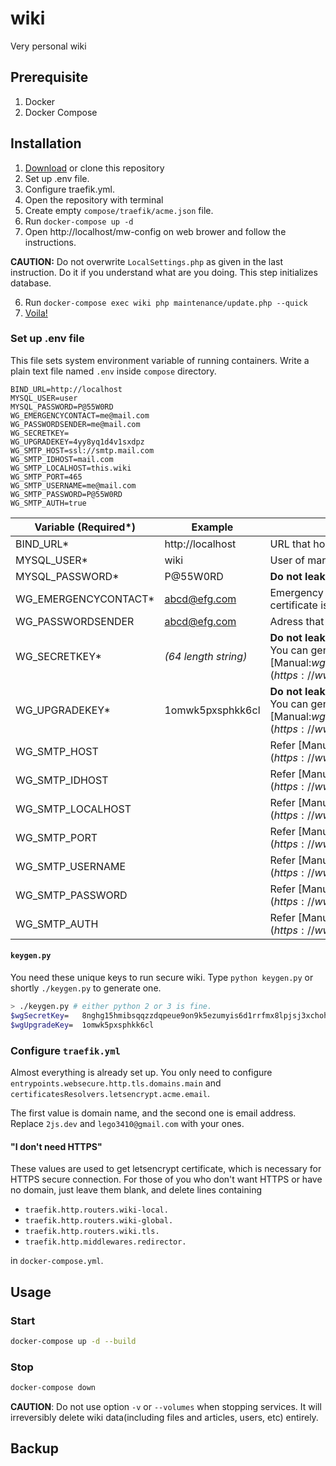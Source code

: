 # wiki

Very personal wiki

## Prerequisite

1. Docker
2. Docker Compose

## Installation

1. [Download](https://github.com/2JS/wiki/archive/master.zip) or clone this repository
2. Set up .env file.
3. Configure traefik.yml.
4. Open the repository with terminal
5. Create empty `compose/traefik/acme.json` file.
6. Run `docker-compose up -d`
7. Open http://localhost/mw-config on web brower and follow the instructions.

**CAUTION:** Do not overwrite `LocalSettings.php` as given in the last instruction. Do it if you understand what are you doing. This step initializes database.

6. Run `docker-compose exec wiki php maintenance/update.php --quick`
7. [Voila!](http://localhost/wiki)

### Set up .env file

This file sets system environment variable of running containers. Write a plain text file named `.env` inside `compose` directory.

```
BIND_URL=http://localhost
MYSQL_USER=user
MYSQL_PASSWORD=P@55W0RD
WG_EMERGENCYCONTACT=me@mail.com
WG_PASSWORDSENDER=me@mail.com
WG_SECRETKEY=
WG_UPGRADEKEY=4yy8yq1d4v1sxdpz
WG_SMTP_HOST=ssl://smtp.mail.com
WG_SMTP_IDHOST=mail.com
WG_SMTP_LOCALHOST=this.wiki
WG_SMTP_PORT=465
WG_SMTP_USERNAME=me@mail.com
WG_SMTP_PASSWORD=P@55W0RD
WG_SMTP_AUTH=true
```

| Variable (Required*) | Example              | Description                                                  |
| -------------------- | -------------------- | ------------------------------------------------------------ |
| BIND_URL*            | http://localhost     | URL that hosts mediawiki                                     |
| MYSQL_USER*          | wiki                 | User of mariadb database.                                    |
| MYSQL_PASSWORD*      | P@55W0RD             | **Do not leak**. Password of corresponding user              |
| WG_EMERGENCYCONTACT* | abcd@efg.com         | Emergency email address. Also used for letsencrypt certificate issuing. |
| WG_PASSWORDSENDER    | abcd@efg.com         | Adress that may send email reset, security alers, etc.       |
| WG_SECRETKEY*        | *(64 length string)* | **Do not leak**. Random 64-character alphanumeric string. You can generate one with `keygen.py`. Refer [Manual:$wgSecretKey](https://www.mediawiki.org/wiki/Manual:$wgSecretKey). |
| WG_UPGRADEKEY*       | 1omwk5pxsphkk6cl     | **Do not leak**. Random 16-character alphanumeric string. You can generate one with `keygen.py`. Refer [Manual:$wgUpgradeKey](https://www.mediawiki.org/wiki/Manual:$wgUpgradeKey) |
| WG_SMTP_HOST         |                      | Refer [Manual:$wgSMTP](https://www.mediawiki.org/wiki/Manual:$wgSMTP) |
| WG_SMTP_IDHOST       |                      | Refer [Manual:$wgSMTP](https://www.mediawiki.org/wiki/Manual:$wgSMTP) |
| WG_SMTP_LOCALHOST    |                      | Refer [Manual:$wgSMTP](https://www.mediawiki.org/wiki/Manual:$wgSMTP) |
| WG_SMTP_PORT         |                      | Refer [Manual:$wgSMTP](https://www.mediawiki.org/wiki/Manual:$wgSMTP) |
| WG_SMTP_USERNAME     |                      | Refer [Manual:$wgSMTP](https://www.mediawiki.org/wiki/Manual:$wgSMTP) |
| WG_SMTP_PASSWORD     |                      | Refer [Manual:$wgSMTP](https://www.mediawiki.org/wiki/Manual:$wgSMTP) |
| WG_SMTP_AUTH         |                      | Refer [Manual:$wgSMTP](https://www.mediawiki.org/wiki/Manual:$wgSMTP) |

#### `keygen.py`

You need these unique keys to run secure wiki. Type `python keygen.py` or shortly `./keygen.py` to generate one.

```bash
> ./keygen.py # either python 2 or 3 is fine.
$wgSecretKey=   8nghg15hmibsqqzzdqpeue9on9k5ezumyis6d1rrfmx8lpjsj3xchohwhx5gb4jo
$wgUpgradeKey=  1omwk5pxsphkk6cl
```

### Configure `traefik.yml`

Almost everything is already set up. You only need to configure `entrypoints.websecure.http.tls.domains.main` and `certificatesResolvers.letsencrypt.acme.email`.

The first value is domain name, and the second one is email address. Replace `2js.dev` and `lego3410@gmail.com` with your ones.

#### "I don't need HTTPS"

These values are used to get letsencrypt certificate, which is necessary for HTTPS secure connection. For those of you who don't want HTTPS or have no domain, just leave them blank, and delete lines containing

* `traefik.http.routers.wiki-local.`
* `traefik.http.routers.wiki-global.`
* `traefik.http.routers.wiki.tls.`
* `traefik.http.middlewares.redirector.`

in `docker-compose.yml`.

## Usage

### Start

```bash
docker-compose up -d --build
```

### Stop

```bash
docker-compose down
```

**CAUTION**: Do not use option `-v` or `--volumes` when stopping services. It will irreversibly delete wiki data(including files and articles, users, etc) entirely.

## Backup